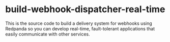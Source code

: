 # build-webhook-dispatcher-real-time
This is the source code to build a delivery system for webhooks using Redpanda so you can develop real-time, fault-tolerant applications that easily communicate with other services. 
